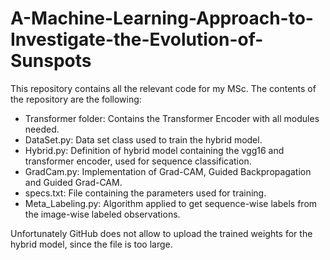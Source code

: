 # A-Machine-Learning-Approach-to-Investigate-the-Evolution-of-Sunspots
This repository contains all the relevant code for my MSc.
The contents of the repository are the following:
- Transformer folder: Contains the Transformer Encoder with all modules needed.
- DataSet.py: Data set class used to train the hybrid model.
- Hybrid.py: Definition of hybrid model containing the vgg16 and transformer encoder, used for sequence classification.
- GradCam.py: Implementation of Grad-CAM, Guided Backpropagation and Guided Grad-CAM.
- specs.txt: File containing the parameters used for training.
- Meta_Labeling.py: Algorithm applied to get sequence-wise labels from the image-wise labeled observations.


Unfortunately GitHub does not allow to upload the trained weights for the hybrid model, since the file is too large.

